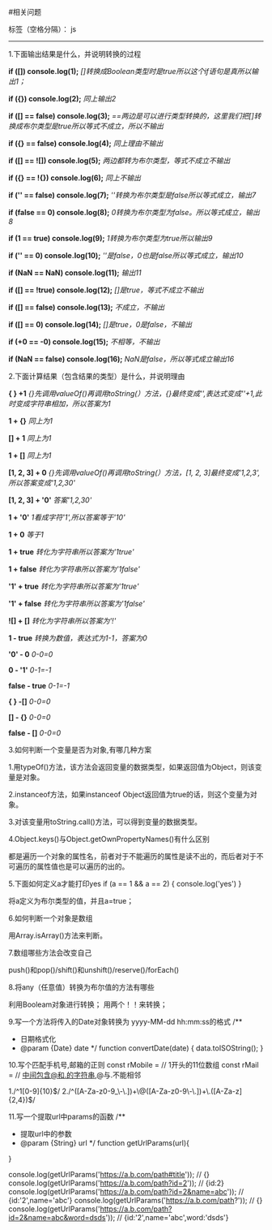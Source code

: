 ﻿#相关问题

标签（空格分隔）： js

---

1.下面输出结果是什么，并说明转换的过程

**if ([]) console.log(1);**
*[]转换成Boolean类型时是true所以这个if语句是真所以输出1；*

**if ({}) console.log(2);**
*同上输出2*

**if ([] == false) console.log(3);**
*==两边是可以进行类型转换的，这里我们把[]转换成布尔类型是true所以等式不成立，所以不输出*

**if ({} == false) console.log(4);**
*同上理由不输出*

**if ([] == ![]) console.log(5);**
*两边都转为布尔类型，等式不成立不输出*

**if ({} == !{}) console.log(6);**
*同上不输出*

**if ('' == false) console.log(7);**
*''转换为布尔类型是false所以等式成立，输出7*

**if (false == 0) console.log(8);**
*0转换为布尔类型为false。所以等式成立，输出8*

**if (1 == true) console.log(9);**
*1转换为布尔类型为true所以输出9*

**if ('' == 0) console.log(10);**
*''是false，0也是false所以等式成立，输出10*

**if (NaN == NaN) console.log(11);**
*输出11*

**if ([] == !true) console.log(12);**
*[]是true，等式不成立不输出*

**if ([] == false) console.log(13);**
*不成立，不输出*

**if ([] == 0) console.log(14);**
*[]是true，0是false，不输出*

**if (+0 == -0) console.log(15);**
*不相等，不输出*

**if (NaN == false) console.log(16);**
*NaN是false，所以等式成立输出16*

2.下面计算结果（包含结果的类型）是什么，并说明理由

**{ } +1**
*{}先调用valueOf()再调用toString(）方法，{}最终变成'',表达式变成''+1,此时变成字符串相加，所以答案为1*

**1 + {}**
*同上为1*

**[] + 1**
*同上为1*

**1 + []**
*同上为1*

**[1, 2, 3] + 0**
*{}先调用valueOf()再调用toString(）方法，[1, 2, 3]最终变成'1,2,3',所以答案变成'1,2,30'*

**[1, 2, 3] + '0'**
*答案'1,2,30'*

**1 + '0'**
*1看成字符'1',所以答案等于'10'*

**1 + 0**
*等于1*

**1 + true**
*转化为字符串所以答案为'1true'*

**1 + false**
*转化为字符串所以答案为'1false'*

**'1' + true**
*转化为字符串所以答案为'1true'*

**'1' + false**
*转化为字符串所以答案为'1false'*

**![] + []**
*转化为字符串所以答案为'!'*

**1 - true**
*转换为数值，表达式为1-1，答案为0*

**'0' - 0**
*0-0=0*

**0 - '1'**
*0-1=-1*

**false - true**
*0-1=-1*

**{ } -[]**
*0-0=0*

**[] - {}**
*0-0=0*

**false - []**
*0-0=0*

3.如何判断一个变量是否为对象,有哪几种方案

1.用typeOf()方法，该方法会返回变量的数据类型，如果返回值为Object，则该变量是对象。

2.instanceof方法，如果instanceof Object返回值为true的话，则这个变量为对象。

3.对该变量用toString.call()方法，可以得到变量的数据类型。

4.Object.keys()与Object.getOwnPropertyNames()有什么区别

都是遍历一个对象的属性名，前者对于不能遍历的属性是读不出的，而后者对于不可遍历的属性值也是可以遍历的出的。

5.下面如何定义a才能打印yes
if (a == 1 && a == 2) {
    console.log('yes')
}

将a定义为布尔类型的值，并且a=true；

6.如何判断一个对象是数组

用Array.isArray()方法来判断。

7.数组哪些方法会改变自己

push()和pop()/shift()和unshift()/reserve()/forEach()

8.将any（任意值）转换为布尔值的方法有哪些

利用Booleam对象进行转换；
用两个！！来转换；

9.写一个方法将传入的Date对象转换为 yyyy-MM-dd hh:mm:ss的格式
/**
 * 日期格式化
 * @param {Date} date 
 */
function convertDate(date) {
    data.toISOString();
}

10.写个匹配手机号,邮箱的正则
const rMobile = // 1开头的11位数组
const rMail = // 中间包含@和.的字符串,@与.不能相邻

1./^1[0-9]{10}$/
2./^([A-Za-z0-9_\-\.])+\@([A-Za-z0-9\-\.])+\.([A-Za-z]{2,4})$/

11.写一个提取url中params的函数
/**
 * 提取url中的参数
 * @param {String} url 
 */
function getUrlParams(url){

}

console.log(getUrlParams('https://a.b.com/path#title')); // {}
console.log(getUrlParams('https://a.b.com/path?id=2')); // {id:2}
console.log(getUrlParams('https://a.b.com/path?id=2&name=abc')); // {id:'2',name='abc'}
console.log(getUrlParams('https://a.b.com/path?')); // {}
console.log(getUrlParams('https://a.b.com/path?id=2&name=abc&word=dsds')); // {id:'2',name='abc',word:'dsds'}



